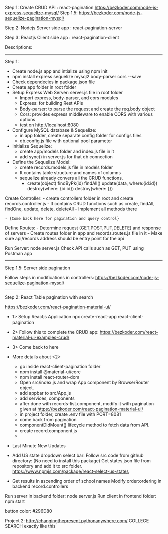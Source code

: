 
Step 1: Create CRUD API : react-pagination
https://bezkoder.com/node-js-express-sequelize-mysql/
Step 1.5:
https://bezkoder.com/node-js-sequelize-pagination-mysql/

Step 2: Nodejs Server side app : react-pagination-server


Step 3: Reactjs Client side app : react-pagination-client



Descriptions:
______________
Step 1:

- Create node.js app and intialize using npm init
- npm install express sequelize mysql2 body-parser cors --save
- Check dependecies in package.json file 
- Create app folder in root folder
- Setup Express Web Server: server.js file in root folder
    - Import express, body-parser, and cors modules
    - Express: for building Rest APIs
    - Body-parser: to parse the request and create the req.body object
    - Cors: provides express middleware to enable CORS with various options
    - test on http://localhost:8080
- Configure MySQL database & Sequelize:
    - in app folder, create separate config folder for configs files
    - db.config.js file with optional pool parameter 
- Initialize Sequelize:
    - create app/models folder and index.js file in it
    - add sync() in server.js for that db connection
- Define the Sequelize Model:
    - create records.models.js file in models folder
    - It contains table structure and names of columns
    - sequelize already convers all the CRUD functions.
        - create(object) findByPk(id) findAll() update(data, where:{id:id}) 
        destroy(where: {id:id}) destroy(where: {})

Create Controller:
    - create controllers folder in root and create records.controller.js
    - It contains CRUD functions such as create, findAll, findOne, update,
    delete, deleteAll
    - Implement all methods there

    - {Come back here for pagination and query control}

Define Routes:
    - Determine request (GET,POST,PUT,DELETE) and response of servers
    - Create routes folder in app and records.routes.js file in it
    - Make sure api/records address should be entry point for the api

Run Server: node server.js
Check API calls such as GET, PUT using Postman app

_______________
Step 1.5: Server side pagination

Follow steps in modifications in controllers:
https://bezkoder.com/node-js-sequelize-pagination-mysql/


_______________
Step 2: React Table pagination with search

https://bezkoder.com/react-pagination-material-ui/

- 1> Setup Reactjs Application npx create-react-app react-client-pagination
- 2> Follow this to complete the CRUD app: https://bezkoder.com/react-material-ui-examples-crud/
- 3> Come back to here

- More details about <2>
    - go inside react-client-pagination folder
    - npm install @material-ui/core 
    - npm install react-router-dom 
    - Open src/index.js and wrap App component by BrowserRouter object.
    - add appbar to src/App.js
    - add services, components
    - after done with records-list.component, modify it with pagination given at https://bezkoder.com/react-pagination-material-ui/
    - in project folder, create .env file with PORT=8081
    - come back from pagination
    - componentDidMount() lifecycle method to fetch data from API.
    - create record.component.js
    - 

- Last Minute New Updates

- Add US state dropdown select bar:
    Follow src code from github directory: (No need to install this package)
    Get states.json file from repository and add it to src folder.
    https://www.npmjs.com/package/react-select-us-states

- Get results in ascending order of school names
  Modify order:ordering in backend record.controllers


Run server in backend folder: node server.js
Run client in frontend folder: npm start




button color: #296D80

Project 2: http://changingthepresent.pythonanywhere.com/  COLLEGE SEARCH exactly like this


